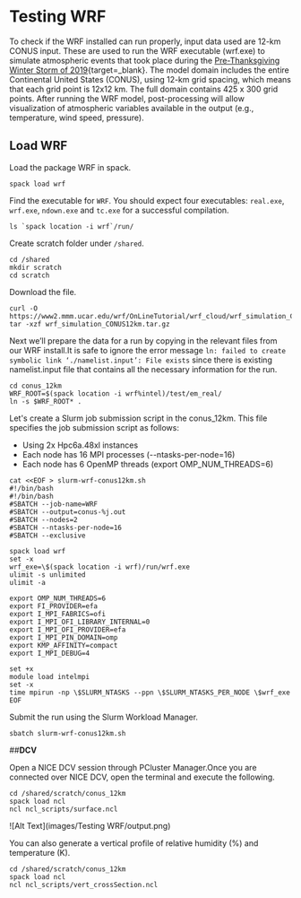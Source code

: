 # Testing WRF

To check if the WRF installed can run properly, input data used are 12-km CONUS input. These are used to run the WRF executable (wrf.exe) to simulate atmospheric events that took place during the [Pre-Thanksgiving Winter Storm of 2019](https://weather.com/storms/winter/news/2019-11-24-snowstorm-rockies-denver-plains-midwest-thanksgiving-week){target=_blank}. The model domain includes the entire Continental United States (CONUS), using 12-km grid spacing, which means that each grid point is 12x12 km. The full domain contains 425 x 300 grid points. After running the WRF model, post-processing will allow visualization of atmospheric variables available in the output (e.g., temperature, wind speed, pressure).

## **Load WRF**

Load the package WRF in spack.

    spack load wrf

Find the executable for `WRF`. You should expect four executables: `real.exe`, `wrf.exe`, `ndown.exe` and `tc.exe` for a successful compilation. 

    ls `spack location -i wrf`/run/

Create scratch folder under `/shared`.

    cd /shared
    mkdir scratch
    cd scratch

Download the file.  

    curl -O https://www2.mmm.ucar.edu/wrf/OnLineTutorial/wrf_cloud/wrf_simulation_CONUS12km.tar.gz
    tar -xzf wrf_simulation_CONUS12km.tar.gz

Next we’ll prepare the data for a run by copying in the relevant files from our WRF install.It is safe to ignore the error message `ln: failed to create symbolic link ‘./namelist.input’: File exists` since there is existing namelist.input file that contains all the necessary information for the run.

    cd conus_12km
    WRF_ROOT=$(spack location -i wrf%intel)/test/em_real/
    ln -s $WRF_ROOT* .

Let's create a Slurm job submission script in the conus_12km. This file specifies the job submission script as follows:

  - Using 2x Hpc6a.48xl instances 
  - Each node has 16 MPI processes (--ntasks-per-node=16)
  - Each node has 6 OpenMP threads (export OMP_NUM_THREADS=6)


```
cat <<EOF > slurm-wrf-conus12km.sh
#!/bin/bash
#!/bin/bash
#SBATCH --job-name=WRF
#SBATCH --output=conus-%j.out
#SBATCH --nodes=2
#SBATCH --ntasks-per-node=16
#SBATCH --exclusive

spack load wrf
set -x
wrf_exe=\$(spack location -i wrf)/run/wrf.exe
ulimit -s unlimited
ulimit -a

export OMP_NUM_THREADS=6
export FI_PROVIDER=efa
export I_MPI_FABRICS=ofi
export I_MPI_OFI_LIBRARY_INTERNAL=0
export I_MPI_OFI_PROVIDER=efa
export I_MPI_PIN_DOMAIN=omp
export KMP_AFFINITY=compact
export I_MPI_DEBUG=4

set +x
module load intelmpi
set -x
time mpirun -np \$SLURM_NTASKS --ppn \$SLURM_NTASKS_PER_NODE \$wrf_exe
EOF
```
Submit the run using the Slurm Workload Manager.

    sbatch slurm-wrf-conus12km.sh

##**DCV**

Open a NICE DCV session through PCluster Manager.Once you are connected over NICE DCV, open the terminal and execute the following.

    cd /shared/scratch/conus_12km 
    spack load ncl
    ncl ncl_scripts/surface.ncl

![Alt Text](images/Testing WRF/output.png)

You can also generate a vertical profile of relative humidity (%) and temperature (K).

    cd /shared/scratch/conus_12km 
    spack load ncl    
    ncl ncl_scripts/vert_crossSection.ncl
